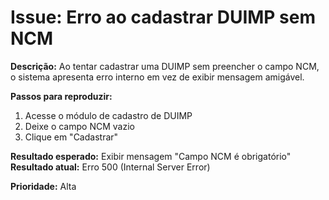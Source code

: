 # Issue: Erro ao cadastrar DUIMP sem NCM

**Descrição:**
Ao tentar cadastrar uma DUIMP sem preencher o campo NCM, o sistema apresenta erro interno em vez de exibir mensagem amigável.

**Passos para reproduzir:**
1. Acesse o módulo de cadastro de DUIMP
2. Deixe o campo NCM vazio
3. Clique em "Cadastrar"

**Resultado esperado:** Exibir mensagem "Campo NCM é obrigatório"
**Resultado atual:** Erro 500 (Internal Server Error)

**Prioridade:** Alta
